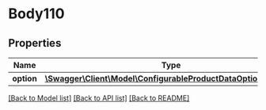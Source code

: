 # Body110

## Properties
Name | Type | Description | Notes
------------ | ------------- | ------------- | -------------
**option** | [**\Swagger\Client\Model\ConfigurableProductDataOptionInterface**](ConfigurableProductDataOptionInterface.md) |  | 

[[Back to Model list]](../README.md#documentation-for-models) [[Back to API list]](../README.md#documentation-for-api-endpoints) [[Back to README]](../README.md)


